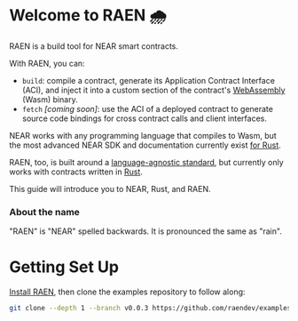 # Welcome to RAEN 🌧

RAEN is a build tool for NEAR smart contracts.

With RAEN, you can:

* `build`: compile a contract, generate its Application Contract Interface (ACI), and inject it into a custom section of the contract's [WebAssembly](https://webassembly.org/) (Wasm) binary.
* `fetch` _[coming soon]_: use the ACI of a deployed contract to generate source code bindings for cross contract calls and client interfaces.

NEAR works with any programming language that compiles to Wasm, but the most advanced NEAR SDK and documentation currently exist [for Rust](https://www.near-sdk.io/).

RAEN, too, is built around a [language-agnostic standard](https://github.com/bytecodealliance/wit-bindgen), but currently only works with contracts written in [Rust](https://www.rust-lang.org/).

This guide will introduce you to NEAR, Rust, and RAEN.

### About the name

"RAEN" is "NEAR" spelled backwards. It is pronounced the same as "rain".

# Getting Set Up

[Install RAEN](https://github.com/raendev/raen), then clone the examples repository to follow along:

```bash
git clone --depth 1 --branch v0.0.3 https://github.com/raendev/examples.git --recursive
```

<!--
TODO: link to Status Message: Expert once it's complete

If you have experience with NEAR, you can skip ahead to [Chapter 5: Status Message Expert](./status-message/expert/intro.md).
-->
